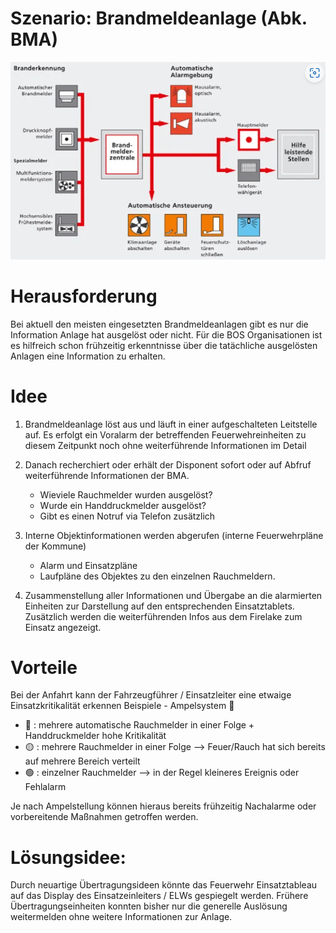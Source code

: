 # Szenario: Brandmeldeanlage (Abk. BMA)
![Schaubild-BMA](BMA-Schaubild.png)

# Herausforderung
Bei aktuell den meisten eingesetzten Brandmeldeanlagen gibt es nur die Information Anlage hat ausgelöst oder nicht.
Für die BOS Organisationen ist es hilfreich schon frühzeitig erkenntnisse über die tatächliche ausgelösten Anlagen eine Information zu erhalten.


# Idee
1. Brandmeldeanlage löst aus und läuft in einer aufgeschalteten Leitstelle auf.
Es erfolgt ein Voralarm der betreffenden Feuerwehreinheiten zu diesem Zeitpunkt noch ohne weiterführende Informationen im Detail

2. Danach recherchiert oder erhält der Disponent sofort oder auf Abfruf weiterführende Informationen der BMA.

    - Wieviele Rauchmelder wurden ausgelöst?
    - Wurde ein Handdruckmelder ausgelöst?
    - Gibt es einen Notruf via Telefon zusätzlich

3. Interne Objektinformationen werden abgerufen (interne Feuerwehrpläne der Kommune)
    - Alarm und Einsatzpläne
    - Laufpläne des Objektes zu den einzelnen Rauchmeldern.

4. Zusammenstellung aller Informationen und Übergabe an die alarmierten Einheiten zur Darstellung auf den entsprechenden Einsatztablets. Zusätzlich werden die weiterführenden Infos aus dem Firelake zum Einsatz angezeigt.


# Vorteile
Bei der Anfahrt kann der Fahrzeugführer / Einsatzleiter eine etwaige Einsatzkritikalität erkennen
Beispiele - Ampelsystem 🚦

- 🔴 : mehrere automatische Rauchmelder in einer Folge + Handdruckmelder hohe Kritikalität
- 🟡 : mehrere Rauchmelder in einer Folge --> Feuer/Rauch hat sich bereits auf mehrere Bereich verteilt
- 🟢 : einzelner Rauchmelder --> in der Regel kleineres Ereignis oder Fehlalarm

Je nach Ampelstellung können hieraus bereits frühzeitig Nachalarme oder vorbereitende Maßnahmen getroffen werden.

# Lösungsidee:
Durch neuartige Übertragungsideen könnte das Feuerwehr Einsatztableau auf das Display des Einsatzeinleiters / ELWs gespiegelt werden.
Frühere Übertragungseinheiten konnten bisher nur die generelle Auslösung weitermelden ohne weitere Informationen zur Anlage.
